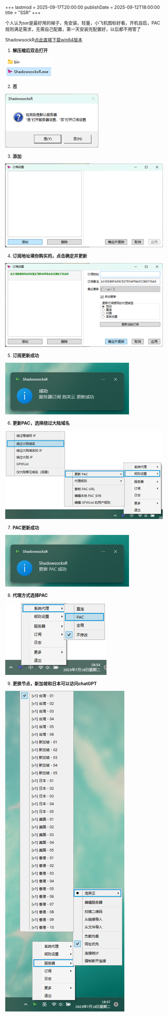 +++
lastmod = 2025-09-17T20:00:00
publishDate = 2025-09-12T18:00:00
title = "SSR"
+++

个人认为ssr是最好用的梯子，免安装，轻量，小飞机图标好看，开机自启，PAC规则满足需求，无需自己配置，第一天安装完配置好，以后都不用管了

ShadowsockR[点此直接下载win64版本](https://github.com/HMBSbige/ShadowsocksR-Windows/releases/download/6.1.0/ShadowsocksR-Win64-6.1.0.7z)

1. **解压缩后双击打开**

![open](images/open.png)

2. **否**

![yesorno](images/yesorno.png)

3. **添加**

![subscribe](images/subscribe.png)

4. **订阅地址填你购买的，点击确定并更新**

![subscribe_update](images/subscribe_update.png)

5. **订阅更新成功**

![subscibe_update_paofu](images/subscibe_update_paofu.png)

6. **更新PAC，选择绕过大陆域名**

![pac](images/pac.png)

7. **PAC更新成功**

![pac_update](images/pac_update.png)

8. **代理方式选择PAC**

![proxy](images/proxy.png)

9. **更换节点，新加坡和日本可以访问chatGPT**

![node](images/node.png)
